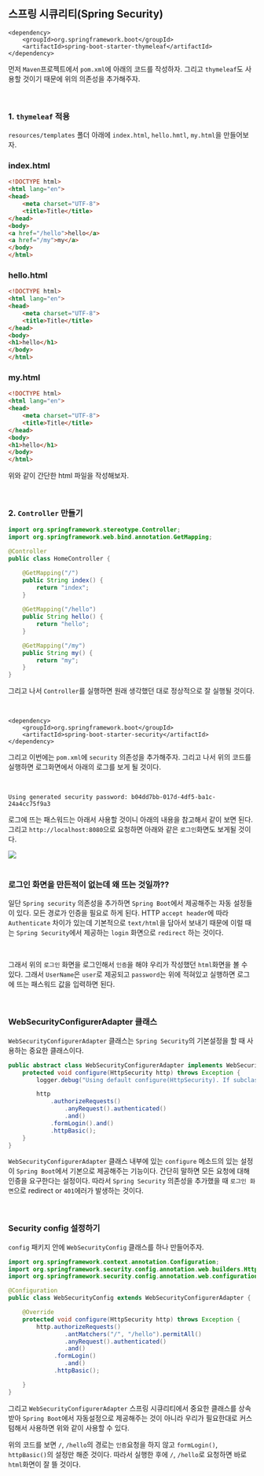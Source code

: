 ## 스프링 시큐리티(Spring Security)



```
<dependency>
    <groupId>org.springframework.boot</groupId>
    <artifactId>spring-boot-starter-thymeleaf</artifactId>
</dependency>
``` 

먼저 `Maven`프로젝트에서 `pom.xml`에 아래의 코드를 작성하자. 그리고 `thymeleaf`도 사용할 것이기 때문에 위의 의존성을 추가해주자. 

<br>

### 1. `thymeleaf` 적용

`resources/templates` 폴더 아래에 `index.html`, `hello.hmtl`, `my.html`을 만들어보자.

### index.html

```html
<!DOCTYPE html>
<html lang="en">
<head>
    <meta charset="UTF-8">
    <title>Title</title>
</head>
<body>
<a href="/hello">hello</a>
<a href="/my">my</a>
</body>
</html>
```

### hello.html

```html
<!DOCTYPE html>
<html lang="en">
<head>
    <meta charset="UTF-8">
    <title>Title</title>
</head>
<body>
<h1>hello</h1>
</body>
</html>
```

### my.html

```html
<!DOCTYPE html>
<html lang="en">
<head>
    <meta charset="UTF-8">
    <title>Title</title>
</head>
<body>
<h1>hello</h1>
</body>
</html>
```

위와 같이 간단한 html 파일을 작성해보자.

<br>

### 2. `Controller` 만들기

```java
import org.springframework.stereotype.Controller;
import org.springframework.web.bind.annotation.GetMapping;

@Controller
public class HomeController {

    @GetMapping("/")
    public String index() {
        return "index";
    }
    
    @GetMapping("/hello")
    public String hello() {
        return "hello";
    }

    @GetMapping("/my")
    public String my() {
        return "my";
    }
}
```

그리고 나서 `Controller`를 실행하면 원래 생각했던 대로 정상적으로 잘 실행될 것이다.

<br>

```
<dependency>
    <groupId>org.springframework.boot</groupId>
    <artifactId>spring-boot-starter-security</artifactId>
</dependency>
```

그리고 이번에는 `pom.xml`에 `security` 의존성을 추가해주자. 그리고 나서 위의 코드를 실행하면 로그화면에서 아래의 로그를 보게 될 것이다.

<br>

```
Using generated security password: b04dd7bb-017d-4df5-ba1c-24a4cc75f9a3
```

로그에 뜨는 패스워드는 아래서 사용할 것이니 아래의 내용을 참고해서 같이 보면 된다.
그리고 `http://localhost:8080`으로 요청하면 아래와 같은 `로그인`화면도 보게될 것이다. 

<img src="https://user-images.githubusercontent.com/45676906/94171331-19ed7f80-fecc-11ea-8c4d-c4fbad9ac6ad.png">

<br> 

<br>

### 로그인 화면을 만든적이 없는데 왜 뜨는 것일까??

일단 `Spring security` 의존성을 추가하면 `Spring Boot`에서 제공해주는 자동 설정들이 있다. 
모든 경로가 인증을 필요로 하게 된다. HTTP `accept header`에 따라 `Authenticate` 차이가 있는데 기본적으로 `text/html`을 담아서 보내기 때문에
이럴 때는 `Spring Security`에서 제공하는 `login` 화면으로 `redirect` 하는 것이다.

<br>

그래서 위의 `로그인` 화면을 로그인해서 `인증`을 해야 우리가 작성했던 `html`화면을 볼 수 있다. 
그래서 `UserName`은 `user`로 제공되고 `password`는 위에 적혀있고 실행하면 로그에 뜨는 패스워드 값을 입력하면 된다.


<br>

### WebSecurityConfigurerAdapter 클래스

`WebSecurityConfigurerAdapter` 클래스는 `Spring Security`의 기본설정을 할 때 사용하는 중요한 클래스이다.

```java
public abstract class WebSecurityConfigurerAdapter implements WebSecurityConfigurer<WebSecurity> {
    protected void configure(HttpSecurity http) throws Exception {
		logger.debug("Using default configure(HttpSecurity). If subclassed this will potentially override subclass configure(HttpSecurity).");

		http
			.authorizeRequests()
				.anyRequest().authenticated()
				.and()
			.formLogin().and()
			.httpBasic();
	}
}
```

`WebSecurityConfigurerAdapter` 클래스 내부에 있는 `configure` 메소드의 있는 설정이 `Spring Boot`에서 기본으로 제공해주는 기능이다.
간단히 말하면 모든 요청에 대해 인증을 요구한다는 설정이다. 따라서 `Spring Security` 의존성을 추가했을 때 `로그인 화면`으로 redirect or `401`에러가 발생하는 것이다.


<br>

### Security config 설정하기

`config` 패키지 안에 `WebSecurityConfig` 클래스를 하나 만들어주자.

```java
import org.springframework.context.annotation.Configuration;
import org.springframework.security.config.annotation.web.builders.HttpSecurity;
import org.springframework.security.config.annotation.web.configuration.WebSecurityConfigurerAdapter;

@Configuration
public class WebSecurityConfig extends WebSecurityConfigurerAdapter {

    @Override
    protected void configure(HttpSecurity http) throws Exception {
        http.authorizeRequests()
                .antMatchers("/", "/hello").permitAll()
                .anyRequest().authenticated()
                .and()
             .formLogin()
                .and()
             .httpBasic();

    }
}
``` 

그리고 `WebSecurityConfigurerAdapter` 스프링 시큐리티에서 중요한 클래스를 상속받아 `Spring Boot`에서 자동설정으로 제공해주는 것이 아니라
우리가 필요한대로 커스텀해서 사용하면 위와 같이 사용할 수 있다. <br>

위의 코드를 보면 `/`, `/hello`의 경로는 `인증`요청을 하지 않고 `formLogin()`, `httpBasic()`의 설정만 해준 것이다. 따라서
실행한 후에 `/`, `/hello`로 요청하면 바로 `html`화면이 잘 뜰 것이다. 




 